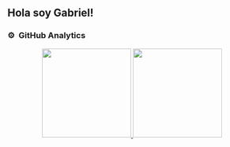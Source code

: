 ## Hola soy Gabriel!



### ⚙️ &nbsp;GitHub Analytics

<p align="center">
<a href="https://github.com/GabrielToyom0">
  <img height="180em" src="https://github-readme-stats-eight-theta.vercel.app/api?username=GabrielToyom0&show_icons=true&theme=algolia&include_all_commits=true&count_private=true"/>
  <img height="180em" src="https://github-readme-stats-eight-theta.vercel.app/api/top-langs/?username=GabrielToyom0&layout=compact&langs_count=8&theme=algolia"/>
</a>
</p>
<!--
**GabrielToyom0/GabrielToyom0** is a ✨ _special_ ✨ repository because its `README.md` (this file) appears on your GitHub profile.

Here are some ideas to get you started:

- 🔭 I’m currently working on ...
- 🌱 I’m currently learning ...
- 👯 I’m looking to collaborate on ...
- 🤔 I’m looking for help with ...
- 💬 Ask me about ...
- 📫 How to reach me: ...
- 😄 Pronouns: ...
- ⚡ Fun fact: ...
-->
